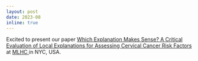 ```yaml
---
layout: post
date: 2023-08
inline: true
---
```


Excited to present our paper <a href="https://static1.squarespace.com/static/59d5ac1780bd5ef9c396eda6/t/64d1b5f5b3b9d407b8397da7/1691465209590/ID204_Research+Paper_2023.pdf"> Which Explanation Makes Sense? A Critical Evaluation of Local Explanations for Assessing Cervical Cancer Risk Factors</a> at <a href="https://www.mlforhc.org"> MLHC </a> in NYC, USA.

